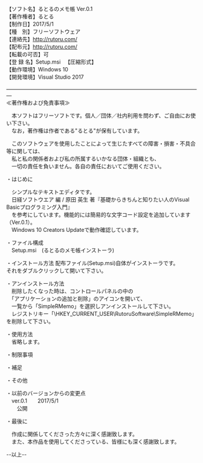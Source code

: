 【ソフト名】るとるのメモ帳 Ver.0.1  
【著作権者】るとる  
【制作日】2017/5/1  
【種　別】フリーソフトウェア  
【連絡先】http://rutoru.com/  
【配布元】http://rutoru.com/  
【転載の可否】可  
【登 録 名】Setup.msi  
【圧縮形式】  
【動作環境】Windows 10  
【開発環境】Visual Studio 2017  
  
―――――――――――――――――――――――――――――――――――――  
≪著作権および免責事項≫  
  
　本ソフトはフリーソフトです。個人／団体／社内利用を問わず、ご自由にお使い下さい。  
　なお，著作権は作者である"るとる"が保有しています。   

　このソフトウェアを使用したことによって生じたすべての障害・損害・不具合等に関しては、  
　私と私の関係者および私の所属するいかなる団体・組織とも、  
　一切の責任を負いません。各自の責任においてご使用ください。  
  
・はじめに  
  
　シンプルなテキストエディタです。  
　日経ソフトウエア 編 / 原田 英生 著『基礎からきちんと知りたい人のVisual Basicプログラミング入門』  
　を参考にしています。機能的には簡易的な文字コード設定を追加しています（Ver.0.1）。  
　Windows 10 Creators Updateで動作確認しています。  
  
・ファイル構成  
　Setup.msi　(るとるのメモ帳インストーラ)  

・インストール方法
  配布ファイル(Setup.msi)自体がインストーラです。  
  それをダブルクリックして開いて下さい。  

・アンインストール方法  
　削除したくなった時は、コントロールパネルの中の  
　「アプリケーションの追加と削除」のアイコンを開いて、  
　一覧から「SimpleRMemo」を選択しアンインストールして下さい。  
　レジストリキー「\HKEY_CURRENT_USER\RutoruSoftware\SimpleRMemo」を削除して下さい。  
  
・使用方法  
　省略します。  
  
・制限事項  
  
・補足  
  
・その他  
  
・以前のバージョンからの変更点  
　ver.0.1　　2017/5/1  
　　公開  
  
・最後に  
  
　作成に関係してくださった方々に深く感謝致します。  
　また、本作品を使用してくださっている、皆様にも深く感謝致します。  
  
--以上--  
  
